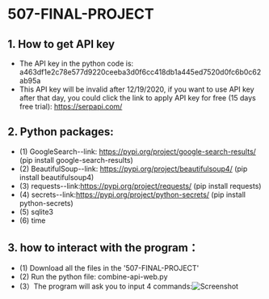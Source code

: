 # 507-FINAL-PROJECT
## 1. How to get API key
* The API key in the python code is: a463df1e2c78e577d9220ceeba3d0f6cc418db1a445ed7520d0fc6b0c62ab95a
* This API key will be invalid after 12/19/2020, if you want to use API key after that day, you could click the link to apply API key for free (15 days free trial): https://serpapi.com/
## 2. Python packages:
* (1) GoogleSearch--link: https://pypi.org/project/google-search-results/ (pip install google-search-results)
* (2) BeautifulSoup--link: https://pypi.org/project/beautifulsoup4/ (pip install beautifulsoup4)
* (3) requests--link:https://pypi.org/project/requests/ (pip install requests)
* (4) secrets--link:https://pypi.org/project/python-secrets/ (pip install python-secrets)
* (5) sqlite3
* (6) time
## 3. how to interact with the program：
* (1) Download all the files in the '507-FINAL-PROJECT'
* (2) Run the python file: combine-api-web.py
* (3）The program will ask you to input 4 commands:![Screenshot](screenshot.png)
